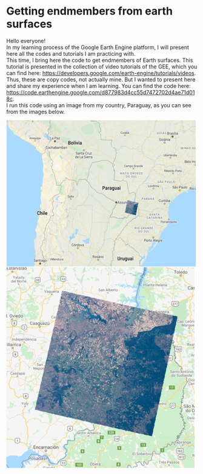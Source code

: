 # Getting endmembers from earth surfaces
Hello everyone!  
In my learning process of the Google Earth Engine platform, I will present here all the codes and tutorials I am practicing with.  
This time, I bring here the code to get endmembers of Earth surfaces. This tutorial is presented in the collection of video tutorials of the GEE, which you can find here: https://developers.google.com/earth-engine/tutorials/videos. Thus, these are copy codes, not actually mine. But I wanted to present here and share my experience when I am learning.  You can find the code here: https://code.earthengine.google.com/d877983d4cc55d7472702d4ae71d018c.  
I run this code using an image from my country, Paraguay, as you can see from the images below. 


<img src="https://github.com/neli12/screenshots-figures/blob/main/image1.png" width="500" />
